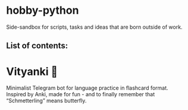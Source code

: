 # hobby-python
Side-sandbox for scripts, tasks and ideas that are born outside of work.

## List of contents: 

# Vityanki 🧠

Minimalist Telegram bot for language practice in flashcard format.  
Inspired by Anki, made for fun - and to finally remember that “Schmetterling” means butterfly.